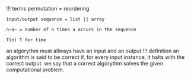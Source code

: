 !!! terms
    permutation = reordering
    
    input/output sequence = list || array

    n~a~ = number of n times a occurs in the sequence

    T(n) T for time

an algorythm must allways have an input and an output
!!! definition
    an algorithm is said to be correct if, for every input instance, it halts with the correct output. we say that a correct algorythm solves the given computational problem.

